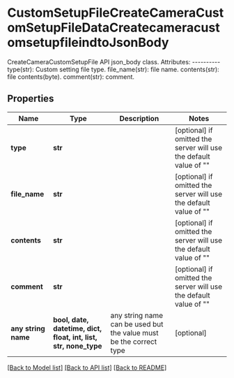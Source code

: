 # CustomSetupFileCreateCameraCustomSetupFileDataCreatecameracustomsetupfileindtoJsonBody

CreateCameraCustomSetupFile API json_body class.  Attributes: ---------- type(str): Custom setting file type.  file_name(str): file name.  contents(str): file contents(byte).  comment(str): comment.

## Properties
Name | Type | Description | Notes
------------ | ------------- | ------------- | -------------
**type** | **str** |  | [optional]  if omitted the server will use the default value of ""
**file_name** | **str** |  | [optional]  if omitted the server will use the default value of ""
**contents** | **str** |  | [optional]  if omitted the server will use the default value of ""
**comment** | **str** |  | [optional]  if omitted the server will use the default value of ""
**any string name** | **bool, date, datetime, dict, float, int, list, str, none_type** | any string name can be used but the value must be the correct type | [optional]

[[Back to Model list]](../README.md#documentation-for-models) [[Back to API list]](../README.md#documentation-for-api-endpoints) [[Back to README]](../README.md)


